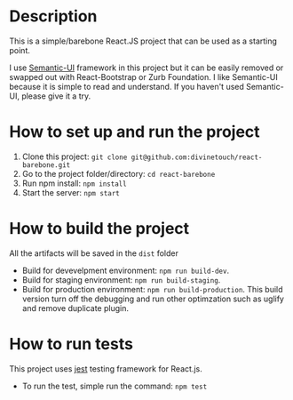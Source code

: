 # Description

This is a simple/barebone React.JS project that can be used as a starting point. 

I use [Semantic-UI](http://semantic-ui.com/) framework in this project
but it can be easily removed or swapped out with React-Bootstrap or Zurb Foundation. I like Semantic-UI because it is simple
to read and understand. If you haven't used Semantic-UI, please give it a try.

# How to set up and run the project

1. Clone this project: ```git clone git@github.com:divinetouch/react-barebone.git```
2. Go to the project folder/directory: ```cd react-barebone```
3. Run npm install: ```npm install```
4. Start the server: ```npm start```

# How to build the project

All the artifacts will be saved in the ```dist``` folder

- Build for devevelpment environment: ```npm run build-dev```.
- Build for staging environment: ```npm run build-staging```. 
- Build for production environment: ```npm run build-production```. This build version turn off the 
debugging and run other optimzation such as uglify and remove duplicate plugin. 

# How to run tests

This project uses [jest](https://facebook.github.io/jest/) testing framework for React.js.

- To run the test, simple run the command: ```npm test```
